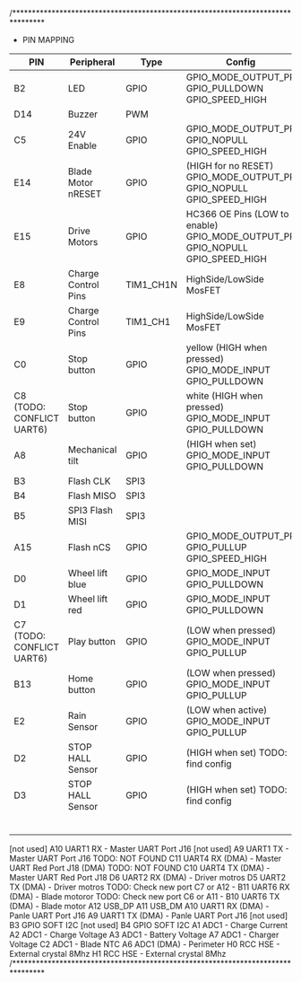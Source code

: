 /********************************************************************************
* PIN MAPPING


| PIN  | Peripheral  | Type | Config   |
|---|---|---|---|
|  B2 | LED  | GPIO  | GPIO_MODE_OUTPUT_PP GPIO_PULLDOWN GPIO_SPEED_HIGH  |
| D14  | Buzzer   | PWM  |   |
|  C5 |  24V Enable | GPIO  | GPIO_MODE_OUTPUT_PP GPIO_NOPULL GPIO_SPEED_HIGH  |
|  E14 | Blade Motor nRESET  | GPIO  | (HIGH for no RESET) GPIO_MODE_OUTPUT_PP GPIO_NOPULL GPIO_SPEED_HIGH  |
|  E15 | Drive Motors  | GPIO  | HC366 OE Pins (LOW to enable) GPIO_MODE_OUTPUT_PP GPIO_NOPULL GPIO_SPEED_HIGH  |
|  E8 | Charge Control Pins  |  TIM1_CH1N | HighSide/LowSide MosFET   |
|  E9 | Charge Control Pins  | TIM1_CH1   | HighSide/LowSide MosFET  |
|  C0 | Stop button  | GPIO  | yellow (HIGH when pressed) GPIO_MODE_INPUT GPIO_PULLDOWN  |
|  C8 (TODO: CONFLICT UART6) | Stop button  | GPIO  | white (HIGH when pressed)  GPIO_MODE_INPUT GPIO_PULLDOWN  |
| A8  |  Mechanical tilt  | GPIO  |  (HIGH when set) GPIO_MODE_INPUT GPIO_PULLDOWN |
|  B3 | Flash CLK  | SPI3  |   |
|  B4 | Flash MISO  |  SPI3 |   |
| B5  |  SPI3 Flash MISI |  SPI3 |   |
| A15  |  Flash nCS |  GPIO | GPIO_MODE_OUTPUT_PP GPIO_PULLUP GPIO_SPEED_HIGH  |
| D0  | Wheel lift blue  | GPIO  | GPIO_MODE_INPUT GPIO_PULLDOWN  |
| D1  | Wheel lift red  | GPIO  | GPIO_MODE_INPUT GPIO_PULLDOWN  |
| C7 (TODO: CONFLICT UART6)   | Play button  | GPIO  |  (LOW when pressed) GPIO_MODE_INPUT GPIO_PULLUP |
| B13  | Home button  | GPIO  | (LOW when pressed) GPIO_MODE_INPUT GPIO_PULLUP  |
|  E2 |   Rain Sensor | GPIO  | (LOW when active)  GPIO_MODE_INPUT GPIO_PULLUP  |
|  D2 |  STOP HALL Sensor  | GPIO  | (HIGH when set) TODO: find config  |
| D3  |  STOP HALL Sensor |  GPIO |  (HIGH when set) TODO: find config |
|   |   |   |   |
|   |   |   |   |
|   |   |   |   |
|   |   |   |   |
|   |   |   |   |
|   |   |   |   |

[not used] A10 UART1 RX - Master UART Port J16
[not used] A9  UART1 TX - Master UART Port J16
TODO: NOT FOUND C11 UART4 RX (DMA) - Master UART Red Port J18 (DMA)
TODO: NOT FOUND C10 UART4 TX (DMA) - Master UART Red Port J18
D6  UART2 RX (DMA) - Driver motros 
D5  UART2 TX (DMA) - Driver motros 
TODO: Check new port C7 or A12  - B11 UART6 RX (DMA) - Blade motoror 
TODO: Check new port C6 or A11 - B10 UART6 TX (DMA) - Blade motor
A12 USB_DP
A11 USB_DM
A10 UART1 RX (DMA) - Panle UART Port J16
A9  UART1 TX (DMA) - Panle UART Port J16
[not used] B3  GPIO SOFT I2C
[not used] B4  GPIO SOFT I2C
A1  ADC1 - Charge Current
A2  ADC1 - Charge Voltage
A3  ADC1 - Battery Voltage
A7  ADC1 - Charger Voltage
C2  ADC1 - Blade NTC
A6  ADC1 (DMA) - Perimeter
H0  RCC HSE - External crystal 8Mhz
H1  RCC HSE - External crystal 8Mhz
/********************************************************************************
